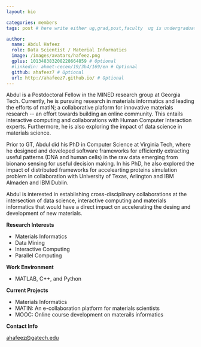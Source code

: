 ```yaml
---
layout: bio

categories: members
tags: post # here write either ug,grad,post,faculty  ug is undergraduate, grad self explanatory, post is for post docs and visiting professors

author:
  name: Abdul Hafeez
  role: Data Scientist / Material Informatics 
  image: /images/avatars/hafeez.png
  gplus: 101348383208228664859 # Optional
  #linkedin: ahmet-cecen/19/3b4/169/en # Optional
  github: ahafeez7 # Optional
  url: http://ahafeez7.github.io/ # Optional
---
```


Abdul is a Postdoctoral Fellow in the MINED research group at Georgia Tech. Currently, he is pursuing research in materials informatics and leading the efforts of matIN; a collaborative plaform for innovative materials research -- an effort towards building an online community. This entails interactive computing and collaborations with Human Computer Interaction experts. Furthermore, he is also exploring the impact of data science in materials science. 

Prior to GT, Abdul did his PhD in Computer Science at Virginia Tech, where he designed and developed software frameworks for efficiently extracting useful patterns (DNA and human cells) in the raw data emerging from bionano sensing for useful decision making. In his PhD, he also explored the impact of distributed frameworks for accelearting proteins simulation problem in collaboration with University of Texas, Arlington and IBM Almaden and IBM Dublin. 

Abdul is interested in establishing cross-disciplinary collaborations at the intersection of data science, interactive computing and materials informatics that would have a direct impact on accelerating the desing and development of new materials.

**Research Interests**

* Materials Informatics
* Data Mining
* Interactive Computing
* Parallel Computing

**Work Environment**

* MATLAB, C++, and Python

**Current Projects**

* Materials Informatics
* MATIN: An e-collaboration platform for materials scientists
* MOOC: Online course development on materails informatics 

**Contact Info**

ahafeez@gatech.edu
